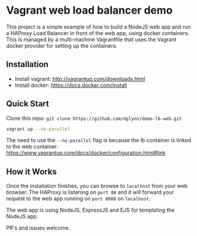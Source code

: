 # Vagrant web load balancer demo
This project is a simple example of how to build a NodeJS web app and run a
HAProxy Load Balancer in front of the web app, using docker containers. 
This is managed by a multi-machine Vagrantfile that uses the Vagrant docker
provider for setting up the containers.

## Installation
 - Install vagrant: http://vagrantup.com/downloads.html
 - Install docker: https://docs.docker.com/install

## Quick Start
Clone this repo: `git clone https://github.com/dglynn/demo-lb-web.git`
```sh
vagrant up --no-parallel
```
The need to use the `--no-parallel` flag is because the lb container is linked
to the web container: https://www.vagrantup.com/docs/docker/configuration.html#link

## How it Works
Once the installation finishes, you can  browse to `localhost` from your web
browser. The HAProxy is listening on `port 80` and it will forward your request
to the web app running on `port 8080` on `localhost`. 

The web app is using NodeJS, ExpressJS and EJS for templating the NodeJS app.

PR's and issues welcome.
